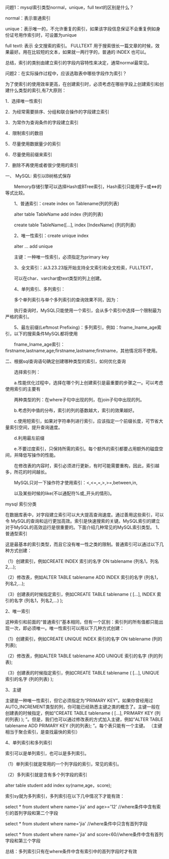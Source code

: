 问题1：mysql索引类型normal，unique，full text的区别是什么？

normal：表示普通索引

unique：表示唯一的，不允许重复的索引，如果该字段信息保证不会重复例如身份证号用作索引时，可设置为unique

full textl: 表示 全文搜索的索引。 FULLTEXT 用于搜索很长一篇文章的时候，效果最好。用在比较短的文本，如果就一两行字的，普通的 INDEX 也可以。

总结，索引的类别由建立索引的字段内容特性来决定，通常normal最常见。

 

问题2：在实际操作过程中，应该选取表中哪些字段作为索引？

为了使索引的使用效率更高，在创建索引时，必须考虑在哪些字段上创建索引和创建什么类型的索引,有7大原则：

1．选择唯一性索引

2．为经常需要排序、分组和联合操作的字段建立索引

3．为常作为查询条件的字段建立索引

4．限制索引的数目

5．尽量使用数据量少的索引

6．尽量使用前缀来索引

7．删除不再使用或者很少使用的索引

 

一、 MySQL: 索引以B树格式保存 

　　Memory存储引擎可以选择Hash或BTree索引，Hash索引只能用于=或<=>的等式比较。 

　　1、普通索引：create index on Tablename(列的列表) 

　　alter table TableName add index (列的列表) 

　　create table TableName([...], index [IndexName] (列的列表) 

　　2、唯一性索引：create unique index 

　　alter ... add unique 

　　主键：一种唯一性索引，必须指定为primary key 

　　3、全文索引：从3.23.23版开始支持全文索引和全文检索，FULLTEXT， 

　　可以在char、varchar或text类型的列上创建。 

　　4、单列索引、多列索引： 

　　多个单列索引与单个多列索引的查询效果不同，因为： 

　　执行查询时，MySQL只能使用一个索引，会从多个索引中选择一个限制最为严格的索引。 

　　5、最左前缀(Leftmost Prefixing)：多列索引，例如：fname_lname_age索引，以下的搜索条件MySQL都将使用 

　　fname_lname_age索引：firstname,lastname,age;firstname,lastname;firstname，其他情况将不使用。 

二、根据sql查询语句确定创建哪种类型的索引，如何优化查询 

　　选择索引列： 

　　a.性能优化过程中，选择在哪个列上创建索引是最重要的步骤之一。可以考虑使用索引的主要有 

　　两种类型的列：在where子句中出现的列，在join子句中出现的列。 

　　b.考虑列中值的分布，索引的列的基数越大，索引的效果越好。 

　　c.使用短索引，如果对字符串列进行索引，应该指定一个前缀长度，可节省大量索引空间，提升查询速度。 

　　d.利用最左前缀 

　　e.不要过度索引，只保持所需的索引。每个额外的索引都要占用额外的磁盘空间，并降低写操作的性能。 

　　在修改表的内容时，索引必须进行更新，有时可能需要重构，因此，索引越多，所花的时间越长。

　　MySQL只对一下操作符才使用索引：<,<=,=,>,>=,between,in, 

　　以及某些时候的like(不以通配符%或_开头的情形)。 

mysql 索引分类 

在数据库表中，对字段建立索引可以大大提高查询速度。通过善用这些索引，可以令 MySQL的查询和运行更加高效。索引是快速搜索的关键。MySQL索引的建立对于MySQL的高效运行是很重要的。下面介绍几种常见的MySQL索引类型。 
1、普通型索引 

这是最基本的索引类型，而且它没有唯一性之类的限制。普通索引可以通过以下几种方式创建： 

（1）创建索引，例如CREATE INDEX 索引的名字 ON tablename (列名1，列名2,...); 

（2）修改表，例如ALTER TABLE tablename ADD INDEX 索引的名字 (列名1，列名2,...); 

（3）创建表的时候指定索引，例如CREATE TABLE tablename ( [...], INDEX 索引的名字 (列名1，列名2,...) ); 

2、唯一索引 

这种索引和前面的“普通索引”基本相同，但有一个区别：索引列的所有值都只能出现一次，即必须唯一。唯一性索引可以用以下几种方式创建： 

（1）创建索引，例如CREATE UNIQUE INDEX 索引的名字 ON tablename (列的列表); 

（2）修改表，例如ALTER TABLE tablename ADD UNIQUE 索引的名字 (列的列表); 

（3）创建表的时候指定索引，例如CREATE TABLE tablename ( [...], UNIQUE 索引的名字 (列的列表) ); 

3、主键 

主键是一种唯一性索引，但它必须指定为“PRIMARY KEY”。如果你曾经用过AUTO_INCREMENT类型的列，你可能已经熟悉主键之类的概念了。主键一般在创建表的时候指定，例如“CREATE TABLE tablename ( [...], PRIMARY KEY (列的列表) ); ”。但是，我们也可以通过修改表的方式加入主键，例如“ALTER TABLE tablename ADD PRIMARY KEY (列的列表); ”。每个表只能有一个主键。 （主键相当于聚合索引，是查找最快的索引） 

4、单列索引和多列索引 

索引可以是单列索引，也可以是多列索引。 

（1）单列索引就是常用的一个列字段的索引，常见的索引。 

（2）多列索引就是含有多个列字段的索引 

alter table student add index sy(name,age，score); 

索引sy就为多列索引，多列索引在以下几中情况下才能有效： 

select * from student where name='jia' and age>='12' //where条件中含有索引的首列字段和第二个字段 

select * from student where name='jia' //where条件中只含有首列字段 

select * from student where name='jia' and score<60//where条件中含有首列字段和第三个字段 

总结：多列索引只有在where条件中含有索引中的首列字段时才有效 
